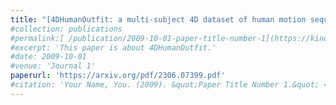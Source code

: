 ```yaml
---
title: "[4DHumanOutfit: a multi-subject 4D dataset of human motion sequences in varying outfits exhibiting large displacements](https://kinovis.inria.fr/4dhumanoutfit/)"
#collection: publications
#permalink:[ /publication/2009-10-01-paper-title-number-1](https://kinovis.inria.fr/4dhumanoutfit/)
#excerpt: 'This paper is about 4DHumanOutfit.'
#date: 2009-10-01
#venue: 'Journal 1'
paperurl: 'https://arxiv.org/pdf/2306.07399.pdf'
#citation: 'Your Name, You. (2009). &quot;Paper Title Number 1.&quot; <i>Journal 1</i>. 1(1).'
---
```





